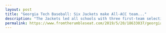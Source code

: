 ```yaml
---
layout: post
title: "Georgia Tech Baseball: Six Jackets make All-ACC team..."
description: "The Jackets led all schools with three first-team selections"
permalink: https://www.fromtherumbleseat.com/2019/5/20/18633037/georgia-tech-baseball-six-jackets-named-all-acc-kyle-mccann-connor-thomas-tristin-english-first-team
---
```

